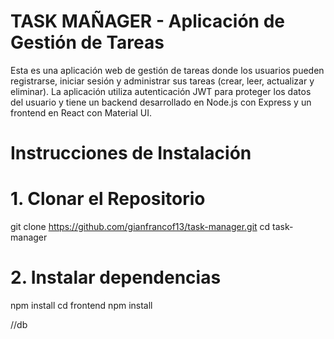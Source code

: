 # TASK MAÑAGER - Aplicación de Gestión de Tareas
Esta es una aplicación web de gestión de tareas donde los usuarios pueden registrarse, iniciar sesión y administrar sus tareas (crear, leer, actualizar y eliminar). 
La aplicación utiliza autenticación JWT para proteger los datos del usuario y tiene un backend desarrollado en Node.js con Express y un frontend en React con Material UI.

# Instrucciones de Instalación

# 1. Clonar el Repositorio
git clone https://github.com/gianfrancof13/task-manager.git
cd task-manager

# 2. Instalar dependencias
npm install
cd frontend
npm install

//db